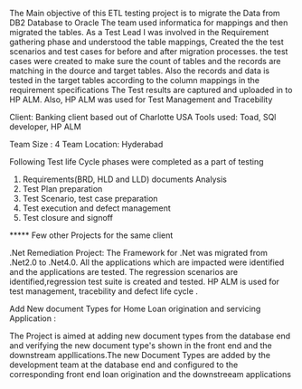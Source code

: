 The Main objective of this ETL testing project is to migrate the Data from DB2 Database to Oracle 
The team used informatica for mappings and then migrated the tables.
As a Test Lead I was involved in the Requirement gathering phase and understood the table mappings, 
Created the the test scenarios and test cases for before and after migration processes.
the test cases were created to make sure the count of tables and the records are matching in the dource and target tables.
Also the records and data is tested in the target tables according to the column mappings in the requirement specifications
The Test results are captured and uploaded in to HP ALM. Also, HP ALM was used for Test Management and Tracebility

Client: Banking client based out of Charlotte USA
Tools used: Toad, SQl developer, HP ALM

Team Size : 4
Team Location: Hyderabad

Following Test life Cycle phases were completed as a part of testing 
1. Requirements(BRD, HLD and LLD) documents Analysis
2. Test Plan preparation
3. Test Scenario, test case preparation
4. Test execution and defect management
5. Test closure and signoff

***** Few other Projects for the same client

.Net Remediation Project:
The Framework for .Net was migrated from .Net2.0 to .Net4.0. All the applications which are impacted were identified and the applications are tested.
The regression scenarios are identified,regression test suite is created and tested.
HP ALM is used for test management, tracebility and defect life cycle .

Add New document Types for Home Loan origination and servicing Application : 

The Project is aimed at adding new document types from the database end and verifying the new document type's shown in the front end and the downstream appllications.The new Document Types are added by the development team at the database end and configured to the corresponding front end loan origination and the downstreeam applications



